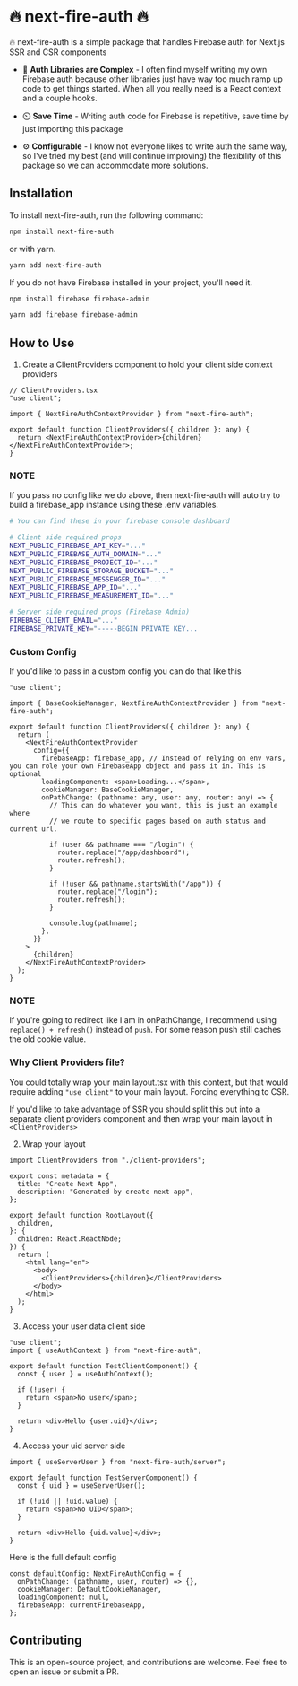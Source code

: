 # 🔥 next-fire-auth 🔥

🔥 next-fire-auth is a simple package that handles Firebase auth for Next.js SSR and CSR components

- 🧩 **Auth Libraries are Complex** - I often find myself writing my own Firebase auth because other libraries just have way too much ramp up code to get things started. When all you really need is a React context and a couple hooks.
- ⏲️ **Save Time** - Writing auth code for Firebase is repetitive, save time by just importing this package

- ⚙️ **Configurable** - I know not everyone likes to write auth the same way, so I've tried my best (and will continue improving) the flexibility of this package so we can accommodate more solutions.

## Installation

To install next-fire-auth, run the following command:

```sh
npm install next-fire-auth
```

or with yarn.

```sh
yarn add next-fire-auth
```

If you do not have Firebase installed in your project, you'll need it.

```sh
npm install firebase firebase-admin
```

```sh
yarn add firebase firebase-admin
```

## How to Use

1. Create a ClientProviders component to hold your client side context providers

```tsx
// ClientProviders.tsx
"use client";

import { NextFireAuthContextProvider } from "next-fire-auth";

export default function ClientProviders({ children }: any) {
  return <NextFireAuthContextProvider>{children}</NextFireAuthContextProvider>;
}
```

### NOTE

If you pass no config like we do above, then next-fire-auth will auto try to build a firebase_app instance using these .env variables.

```sh
# You can find these in your firebase console dashboard

# Client side required props
NEXT_PUBLIC_FIREBASE_API_KEY="..."
NEXT_PUBLIC_FIREBASE_AUTH_DOMAIN="..."
NEXT_PUBLIC_FIREBASE_PROJECT_ID="..."
NEXT_PUBLIC_FIREBASE_STORAGE_BUCKET="..."
NEXT_PUBLIC_FIREBASE_MESSENGER_ID="..."
NEXT_PUBLIC_FIREBASE_APP_ID="..."
NEXT_PUBLIC_FIREBASE_MEASUREMENT_ID="..."

# Server side required props (Firebase Admin)
FIREBASE_CLIENT_EMAIL="..."
FIREBASE_PRIVATE_KEY="-----BEGIN PRIVATE KEY...
```

### Custom Config

If you'd like to pass in a custom config you can do that like this

```tsx
"use client";

import { BaseCookieManager, NextFireAuthContextProvider } from "next-fire-auth";

export default function ClientProviders({ children }: any) {
  return (
    <NextFireAuthContextProvider
      config={{
        firebaseApp: firebase_app, // Instead of relying on env vars, you can role your own FirebaseApp object and pass it in. This is optional
        loadingComponent: <span>Loading...</span>,
        cookieManager: BaseCookieManager,
        onPathChange: (pathname: any, user: any, router: any) => {
          // This can do whatever you want, this is just an example where
          // we route to specific pages based on auth status and current url.

          if (user && pathname === "/login") {
            router.replace("/app/dashboard");
            router.refresh();
          }

          if (!user && pathname.startsWith("/app")) {
            router.replace("/login");
            router.refresh();
          }

          console.log(pathname);
        },
      }}
    >
      {children}
    </NextFireAuthContextProvider>
  );
}
```

### NOTE

If you're going to redirect like I am in onPathChange, I recommend using `replace() + refresh()` instead of `push`. For some reason push still caches the old cookie value.

### Why Client Providers file?

You could totally wrap your main layout.tsx with this context, but that would require adding `"use client"` to your main layout. Forcing everything to CSR.

If you'd like to take advantage of SSR you should split this out into a separate client providers component and then wrap your main layout in `<ClientProviders>`

2. Wrap your layout

```tsx
import ClientProviders from "./client-providers";

export const metadata = {
  title: "Create Next App",
  description: "Generated by create next app",
};

export default function RootLayout({
  children,
}: {
  children: React.ReactNode;
}) {
  return (
    <html lang="en">
      <body>
        <ClientProviders>{children}</ClientProviders>
      </body>
    </html>
  );
}
```

3. Access your user data client side

```tsx
"use client";
import { useAuthContext } from "next-fire-auth";

export default function TestClientComponent() {
  const { user } = useAuthContext();

  if (!user) {
    return <span>No user</span>;
  }

  return <div>Hello {user.uid}</div>;
}
```

4. Access your uid server side

```tsx
import { useServerUser } from "next-fire-auth/server";

export default function TestServerComponent() {
  const { uid } = useServerUser();

  if (!uid || !uid.value) {
    return <span>No UID</span>;
  }

  return <div>Hello {uid.value}</div>;
}
```

Here is the full default config

```tsx
const defaultConfig: NextFireAuthConfig = {
  onPathChange: (pathname, user, router) => {},
  cookieManager: DefaultCookieManager,
  loadingComponent: null,
  firebaseApp: currentFirebaseApp,
};
```

## Contributing

This is an open-source project, and contributions are welcome. Feel free to open an issue or submit a PR.
